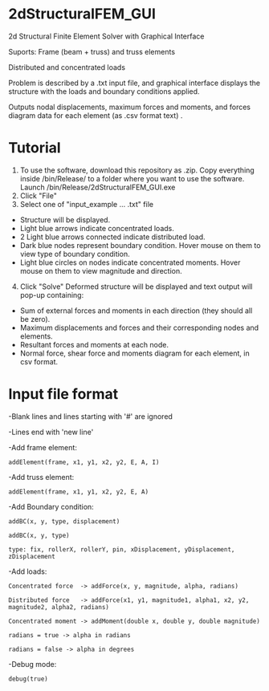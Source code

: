 # 2dStructuralFEM_GUI
2d Structural Finite Element Solver with Graphical Interface

Suports:
Frame (beam + truss) and truss elements

Distributed and concentrated loads

Problem is described by a .txt input file, and graphical interface displays the structure with the loads and boundary conditions applied.

Outputs nodal displacements, maximum forces and moments, and forces diagram data for each element (as .csv format text) .



# Tutorial
1) To use the software, download this repository as .zip. Copy everything inside /bin/Release/ to a folder where you want to use the software. Launch /bin/Release/2dStructuralFEM_GUI.exe
2) Click "File"
3) Select one of "input_example ... .txt" file
- Structure will be displayed.
- Light blue arrows indicate concentrated loads.
- 2 Light blue arrows connected indicate distributed load.
- Dark blue nodes represent boundary condition. Hover mouse on them to view type of boundary condition.
- Light blue circles on nodes indicate concentrated moments. Hover mouse on them to view magnitude and direction.
4) Click "Solve"
Deformed structure will be displayed and text output will pop-up containing:
- Sum of external forces and moments in each direction (they should all be zero).
- Maximum displacements and forces and their corresponding nodes and elements.
- Resultant forces and moments at each node.
- Normal force, shear force and moments diagram for each element, in csv format.

# Input file format
  
-Blank lines and lines starting with '#' are ignored

-Lines end with 'new line'

-Add frame element:

    addElement(frame, x1, y1, x2, y2, E, A, I)

-Add truss element:

    addElement(frame, x1, y1, x2, y2, E, A)

-Add Boundary condition:

    addBC(x, y, type, displacement)

    addBC(x, y, type)

    type: fix, rollerX, rollerY, pin, xDisplacement, yDisplacement, zDisplacement

-Add loads:

    Concentrated force  -> addForce(x, y, magnitude, alpha, radians)

    Distributed force   -> addForce(x1, y1, magnitude1, alpha1, x2, y2, magnitude2, alpha2, radians)

    Concentrated moment -> addMoment(double x, double y, double magnitude)

    radians = true -> alpha in radians
    
    radians = false -> alpha in degrees

-Debug mode:

    debug(true)
